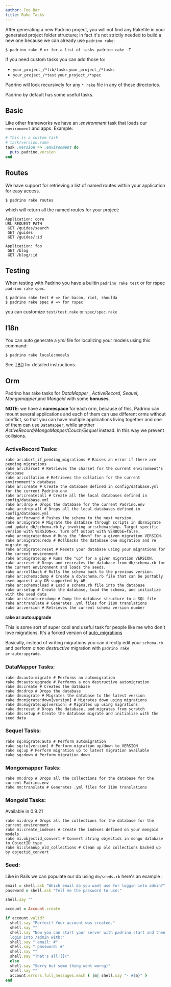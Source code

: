 ```yaml
---
author: Foo Bar
title: Rake Tasks
---
```


After generating a new Padrino project, you will not find any Rakefile in your generated project folder structure; in
fact it's not strictly needed to build a new one because we can already use `padrino rake`:

    $ padrino rake # or for a list of tasks padrino rake -T


If you need custom tasks you can add those to:

- `your_project_/*lib/tasks` `your_project_/*tasks`
- `your_project_/*test` `your_project_/*spec`


Padrino will look recursively for any `*.rake` file in any of these directories.


Padrino by default has some useful tasks.


## Basic

Like other frameworks we have an *:environment* task that loads our `environment` and apps. Example:


```ruby
# This is a custom task
# task/version.rake
task :version => :environment do
  puts padrino.version
end
```


## Routes

We have support for retrieving a list of named routes within your application for easy access.


    $ padrino rake routes


which will return all the named routes for your project:


    Application: core
    URL REQUEST PATH
     GET /guides/search
     GET /guides
     GET /guides/:id

    Application: foo
     GET /blog
     GET /blog/:id


## Testing

When testing with Padrino you have a builtin `padrino rake test` or for rspec `padrino rake spec`.


    $ padrino rake test # => for bacon, riot, shoulda
    $ padrino rake spec # => for rspec


you can customize `test/test.rake` or `spec/spec.rake`


## I18n

You can auto generate a *yml* file for localizing your models using this command:


    $ padrino rake locale:models


See [TBD]() for detailed instructions.


## Orm

Padrino has rake tasks for *DataMapper* , *ActiveRecord*, *Sequel*, *Mongomapper*,and *Mongoid* with some **bonuses**.


**NOTE**: we have a **namespace** for each orm, because of this, Padrino can mount several applications and each of them
can use different orms without conflict, so that you can have multiple applications living together and one of them can
use `DataMapper`, while another *ActiveRecord/MongoMapper/Couch/Sequel* instead. In this way we prevent collisions.


### ActiveRecord Tasks:

    rake ar:abort_if_pending_migrations # Raises an error if there are pending migrations
    rake ar:charset # Retrieves the charset for the current environment's database
    rake ar:collation # Retrieves the collation for the current environment's database
    rake ar:create # Create the database defined in config/database.yml for the current Padrino.env
    rake ar:create:all # Create all the local databases defined in config/database.yml
    rake ar:drop # Drops the database for the current Padrino.env
    rake ar:drop:all # Drops all the local databases defined in config/database.yml
    rake ar:forward # Pushes the schema to the next version.
    rake ar:migrate # Migrate the database through scripts in db/migrate
    and update db/schema.rb by invoking ar:schema:dump. Target specific
    version with VERSION=x. Turn off output with VERBOSE=false.
    rake ar:migrate:down # Runs the "down" for a given migration VERSION.
    rake ar:migrate:redo # Rollbacks the database one migration and re
    migrate up.
    rake ar:migrate:reset # Resets your database using your migrations for
    the current environment
    rake ar:migrate:up # Runs the "up" for a given migration VERSION.
    rake ar:reset # Drops and recreates the database from db/schema.rb for
    the current environment and loads the seeds.
    rake ar:rollback # Rolls the schema back to the previous version.
    rake ar:schema:dump # Create a db/schema.rb file that can be portably
    used against any DB supported by AR
    rake ar:schema:load # Load a schema.rb file into the database
    rake ar:setup # Create the database, load the schema, and initialize
    with the seed data
    rake ar:structure:dump # Dump the database structure to a SQL file
    rake ar:translate # Generates .yml files for I18n translations
    rake ar:version # Retrieves the current schema version number


**rake ar:auto:upgrade**

This is some sort of super cool and useful task for people like me who don't love migrations. It's a forked version of
[auto_migrations](http://github.com/pjhyett/auto_migrations)


Basically, instead of writing migrations you can directly edit your `schema.rb` and perform *a non destructive*
migration with `padrino rake ar:auto:upgrade`.


### DataMapper Tasks:

    rake dm:auto:migrate # Performs an automigration
    rake dm:auto:upgrade # Performs a non destructive automigration
    rake dm:create # Creates the database
    rake dm:drop # Drops the database
    rake dm:migrate # Migrates the database to the latest version
    rake dm:migrate:down[version] # Migrates down using migrations
    rake dm:migrate:up[version] # Migrates up using migrations
    rake dm:reset # Drops the database, and migrates from scratch
    rake dm:setup # Create the database migrate and initialize with the seed data


### Sequel Tasks:

    rake sq:migrate:auto # Perform automigration
    rake sq:to[version] # Perform migration up/down to VERSION
    rake sq:up # Perform migration up to latest migration available
    rake sq:down # Perform migration down


### Mongomapper Tasks:

    rake mm:drop # Drops all the collections for the database for the current Padrino.env
    rake mm:translate # Generates .yml files for I18n translations


### Mongoid Tasks:

Available in 0.9.21

    rake mi:drop # Drops all the collections for the database for the current environment
    rake mi:create_indexes # Create the indexes defined on your mongoid models
    rake mi:objectid_convert # Convert string objectids in mongo database to ObjectID type
    rake mi:cleanup_old_collections # Clean up old collections backed up by objectid_convert


### Seed:

Like in Rails we can populate our db using `db/seeds.rb` here's an example :


```ruby
email = shell.ask "Which email do you want use for loggin into admin?"
password = shell.ask "Tell me the password to use:"

shell.say ""

account = Account.create

if account.valid?
  shell.say "Perfect! Your account was created."
  shell.say ""
  shell.say "Now you can start your server with padrino start and then
  login into /admin with:"
  shell.say " email: #"
  shell.say " password: #"
  shell.say ""
  shell.say "That's all![]("
  else
  shell.say "Sorry but some thing went worng)"
  shell.say ""
  account.errors.full_messages.each { |m| shell.say "- #{m}" }
end
```

